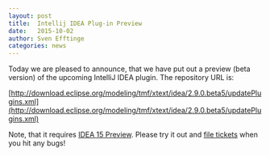 ```yaml
---
layout: post
title:  Intellij IDEA Plug-in Preview
date:   2015-10-02
author: Sven Efftinge
categories: news
---
```


Today we are pleased to announce, that we have put out a preview (beta version) of the upcoming IntelliJ IDEA plugin.
The repository URL is:

[http://download.eclipse.org/modeling/tmf/xtext/idea/2.9.0.beta5/updatePlugins.xml](http://download.eclipse.org/modeling/tmf/xtext/idea/2.9.0.beta5/updatePlugins.xml)

Note, that it requires [IDEA 15 Preview](https://www.jetbrains.com/idea/nextversion/).
Please try it out and [file tickets](https://bugs.eclipse.org/bugs/enter_bug.cgi?product=Xtend) when you hit any bugs!
